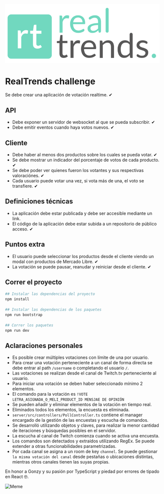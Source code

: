 ![RealTrends](./logo.svg "RealTrends")

# RealTrends challenge
Se debe crear una aplicación de votación realtime. ✔

## API
* Debe exponer un servidor de websocket al que se pueda subscribir. ✔
* Debe emitir eventos cuando haya votos nuevos. ✔

## Cliente
* Debe haber al menos dos productos sobre los cuales se pueda votar. ✔
* Se debe mostrar un indicador del porcentaje de votos de cada producto. ✔
* Se debe poder ver quienes fueron los votantes y sus respectivas valoraciónes. ✔
* Cada usuario puede votar una vez, si vota más de una, el voto se transfiere. ✔

## Definiciones técnicas
* La aplicación debe estar publicada y debe ser accesible mediante un link.
* El código de la aplicación debe estar subida a un repositorio de público acceso. ✔

## Puntos extra
* El usuario puede seleccionar los productos desde el cliente viendo un modal con productos de Mercado Libre. ✔
* La votación se puede pausar, reanudar y reiniciar desde el cliente. ✔

## Correr el proyecto
```bash
## Instalar las dependencias del proyecto
npm install

## Instalar las dependencias de los paquetes
npm run bootstrap

## Correr los paquetes
npm run dev
```

## Aclaraciones personales
* Es posible crear múltiples votaciones con límite de una por usuario.
* Para crear una votación perteneciente a un canal de forma directa se debe entrar al path `/username` o completando el usuario `/`.
* Las votaciones se realizan desde el canal de Twitch.tv perteneciente al usuario.
* Para iniciar una votación se deben haber seleccionado mínimo 2 elementos.
* El comando para la votación es `!VOTE LETRA_ASIGNADA_O_MELI_PRODUCT_ID MENSJAE DE OPINIÓN`
* Se pueden añadir y eliminar elementos de la votación en tiempo real.
* Eliminados todos los elementos, la encuesta es eliminada.
* `server/src/controllers/PollController.ts` contiene el manager encargado de la gestión de las encuestas y escucha de comandos.
* Se desarrolló utilizando objetos y claves, para realizar la menor cantidad de iteraciones y búsquedas posibles en el servidor.
* La escucha al canal de Twitch comienza cuando se activa una encuesta.
* Los comandos son detectados y extraídos utilizando RegEx. Se puede extender a otras funcionabilidades parametrizadas.
* Por cada canal se asigna a un room de key `channel`. Se puede gestionar `la misma votación del canal` desde pestañas o ubicaciones distintas, mientras otros canales tienen las suyas propias.

En honor a Gonzy y su pasión por TypeScript y piedad por errores de tipado en React 🤓.

![Meme](https://memegenerator.net/img/instances/81307932.jpg "Meme")